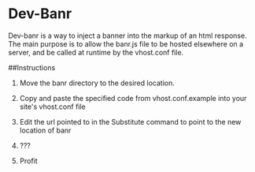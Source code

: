 # Dev-Banr

Dev-banr is a way to inject a banner into the markup of an html response.
The main purpose is to allow the banr.js file to be hosted elsewhere
on a server, and be called at runtime by the vhost.conf file.

##Instructions

1. Move the banr directory to the desired location.

2. Copy and paste the specified code from vhost.conf.example into your site's vhost.conf file

3. Edit the url pointed to in the Substitute command to point to the new location of banr

4. ???

5. Profit
